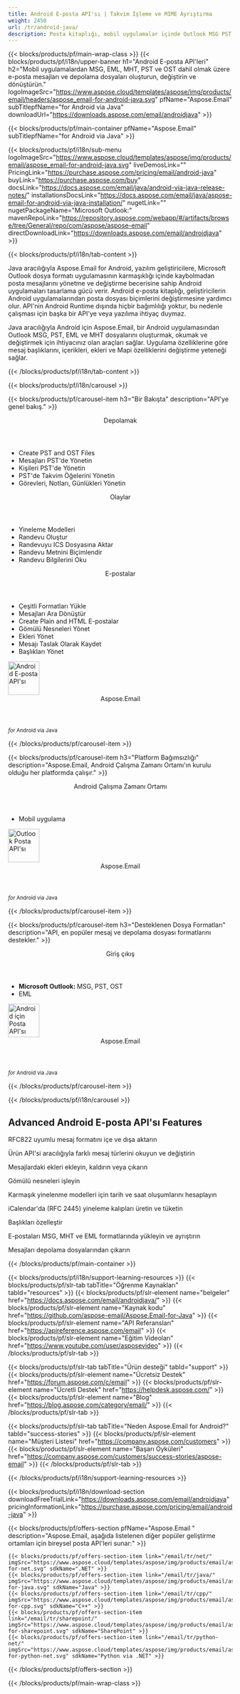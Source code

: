 ```yaml
---
title: Android E-posta API'sı | Takvim İşleme ve MIME Ayrıştırma 
weight: 2450
url: /tr/android-java/ 
description: Posta kitaplığı, mobil uygulamalar içinde Outlook MSG PST OST EML MHT dosyalarına erişmeye, bunları okumaya ve yönetmeye olanak tanır.
---
```


{{< blocks/products/pf/main-wrap-class >}}
{{< blocks/products/pf/i18n/upper-banner h1="Android E-posta API'leri" h2="Mobil uygulamalardan MSG, EML, MHT, PST ve OST dahil olmak üzere e-posta mesajları ve depolama dosyaları oluşturun, değiştirin ve dönüştürün." logoImageSrc="https://www.aspose.cloud/templates/aspose/img/products/email/headers/aspose_email-for-android-java.svg" pfName="Aspose.Email" subTitlepfName="for Android via Java" downloadUrl="https://downloads.aspose.com/email/androidjava" >}}

{{< blocks/products/pf/main-container pfName="Aspose.Email" subTitlepfName="for Android via Java" >}}

{{< blocks/products/pf/i18n/sub-menu logoImageSrc="https://www.aspose.cloud/templates/aspose/img/products/email/aspose_email-for-android-java.svg" liveDemosLink="" PricingLink="https://purchase.aspose.com/pricing/email/android-java" buyLink="https://purchase.aspose.com/buy" docsLink="https://docs.aspose.com/email/java/android-via-java-release-notes/" installationsDocsLink="https://docs.aspose.com/email/java/aspose-email-for-android-via-java-installation/" nugetLink="" nugetPackageName="Microsoft Outlook:" mavenRepoLink="https://repository.aspose.com/webapp/#/artifacts/browse/tree/General/repo/com/aspose/aspose-email" directDownloadLink="https://downloads.aspose.com/email/androidjava" >}}

{{< blocks/products/pf/i18n/tab-content >}}
<p>
 Java aracılığıyla Aspose.Email for Android, yazılım geliştiricilere, Microsoft Outlook dosya formatı uygulamasının karmaşıklığı içinde kaybolmadan posta mesajlarını yönetme ve değiştirme becerisine sahip Android uygulamaları tasarlama gücü verir. Android e-posta kitaplığı, geliştiricilerin Android uygulamalarından posta dosyası biçimlerini değiştirmesine yardımcı olur. API'nin Android Runtime dışında hiçbir bağımlılığı yoktur, bu nedenle çalışması için başka bir API'ye veya yazılıma ihtiyaç duymaz.
</p>

<p>
 Java aracılığıyla Android için Aspose.Email, bir Android uygulamasından Outlook MSG, PST, EML ve MHT dosyalarını oluşturmak, okumak ve değiştirmek için ihtiyacınız olan araçları sağlar. Uygulama özelliklerine göre mesaj başlıklarını, içerikleri, ekleri ve Mapi özelliklerini değiştirme yeteneği sağlar.
</p>

{{< /blocks/products/pf/i18n/tab-content >}}

<!--Diagrams Start-->
{{< blocks/products/pf/i18n/carousel >}}

{{< blocks/products/pf/carousel-item h3="Bir Bakışta" description="API'ye genel bakış." >}}
<div class="diagram1 d1-android">
 <div class="d1-row">
  <div class="d1-col d1-left">
   <header>
    <i class="fa fa-archive">
    </i>
    Depolamak
   </header>
   <ul>
    <li>
     Create PST and OST Files
    </li>
    <li>
     Mesajları PST'de Yönetin
    </li>
    <li>
     Kişileri PST'de Yönetin
    </li>
    <li>
     PST'de Takvim Öğelerini Yönetin
    </li>
    <li>
     Görevleri, Notları, Günlükleri Yönetin
    </li>
   </ul>
   <header>
    <i class="fa fa-calendar">
    </i>
    Olaylar
   </header>
   <ul>
    <li>
     Yineleme Modelleri
    </li>
    <li>
     Randevu Oluştur
    </li>
    <li>
     Randevuyu ICS Dosyasına Aktar
    </li>
    <li>
     Randevu Metnini Biçimlendir
    </li>
    <li>
     Randevu Bilgilerini Oku
    </li>
   </ul>
  </div>
  <!--/left-->
  <div class="d1-col d1-right">
   <header>
    <i class="fa fa-envelope">
    </i>
    E-postalar
   </header>
   <ul>
    <li>
     Çeşitli Formatları Yükle
    </li>
    <li>
     Mesajları Ara Dönüştür
    </li>
    <li>
     Create Plain and HTML E-postalar
    </li>
    <li>
     Gömülü Nesneleri Yönet
    </li>
    <li>
     Ekleri Yönet
    </li>
    <li>
     Mesajı Taslak Olarak Kaydet
    </li>
    <li>
     Başlıkları Yönet
    </li>
   </ul>
  </div>
  <!--/right-->
 </div>
 <!--/row-->
 <div class="d1-logo">
  <img width="70" height="75" alt="Android E-posta API'sı" src="https://www.aspose.cloud/templates/aspose/img/products/email/aspose_email-for-android-java.svg"/>
  <header>
   Aspose.Email
  </header>
  <footer>
   <small>
    <em>
     for
    </em>
    Android via Java
   </small>
  </footer>
 </div>
 <!--/logo-->
</div>

{{< /blocks/products/pf/carousel-item >}}

{{< blocks/products/pf/carousel-item h3="Platform Bağımsızlığı" description="Aspose.Email, Android Çalışma Zamanı Ortamı'ın kurulu olduğu her platformda çalışır." >}}
<div class="diagram1 d1-android">
 <div class="d1-row">
  <div class="d1-col d1-left">
  </div>
  <!--/left-->
  <div class="d1-col d1-right">
   <header style="padding-left: 0px;">
    <i class="fa fa-cogs">
    </i>
    Android Çalışma Zamanı Ortamı
   </header>
   <ul>
    <li>
     Mobil uygulama
    </li>
   </ul>
  </div>
  <!--/right-->
 </div>
 <!--/row-->
 <div class="d1-logo">
  <img width="70" height="75" alt="Outlook Posta API'sı" src="https://www.aspose.cloud/templates/aspose/img/products/email/aspose_email-for-android-java.svg"/>
  <header>
   Aspose.Email
  </header>
  <footer>
   <small>
    <em>
     for
    </em>
    Android via Java
   </small>
  </footer>
 </div>
 <!--/logo-->
</div>

{{< /blocks/products/pf/carousel-item >}}

{{< blocks/products/pf/carousel-item h3="Desteklenen Dosya Formatları" description="API, en popüler mesaj ve depolama dosyası formatlarını destekler." >}}
<div class="diagram1 d2 d1-android">
 <div class="d1-row">
  <div class="d1-col d1-left">
   <header>
    <i class="fa fa-arrows-v">
    </i>
    Giriş çıkış
   </header>
   <ul>
    <li>
     <b>
      Microsoft Outlook:
     </b>
     MSG, PST, OST
    </li>
    <li>
     EML
    </li>
   </ul>
  </div>
  <!--/left-->
  <div class="d1-col d1-right">
  </div>
  <!--/row-->
  <div class="d1-logo">
   <img width="70" height="75" alt="Android için Posta API'sı" src="https://www.aspose.cloud/templates/aspose/img/products/email/aspose_email-for-android-java.svg"/>
   <header>
    Aspose.Email
   </header>
   <footer>
    <small>
     <em>
      for
     </em>
     Android via Java
    </small>
   </footer>
  </div>
  <!--/logo-->
 </div>
 <!--/diagram3-->
</div>

{{< /blocks/products/pf/carousel-item >}}

{{< /blocks/products/pf/i18n/carousel >}}
<!--Diagrams End-->

<!--Feature-section Start-->
<div class="container-fluid features-section bg-gray singleproduct">
 <a class="anchor" id="features" name="features">
 </a>
 <div class="row">
  <div class="container">
   <h2 class="pr-ft">
    Advanced Android E-posta API'sı Features
   </h2>
   <p>
   </p>
   <div class="col-lg-4">
    <em class="fa fa-file-text-o ico-blue fa-2x col-lg-2">
    </em>
    <p class="col-lg-10">
     RFC822 uyumlu mesaj formatını içe ve dışa aktarın
    </p>
   </div>
   <div class="col-lg-4">
    <em class="fa fa-envelope-o ico-blue fa-2x col-lg-2">
    </em>
    <p class="col-lg-10">
     Ürün API'si aracılığıyla farklı mesaj türlerini okuyun ve değiştirin
    </p>
   </div>
   <div class="col-lg-4">
    <em class="fa fa-paperclip ico-blue fa-2x col-lg-2">
    </em>
    <p class="col-lg-10">
     Mesajlardaki ekleri ekleyin, kaldırın veya çıkarın
    </p>
   </div>
   <div class="col-lg-4">
    <em class="fa fa-edit ico-blue fa-2x col-lg-2">
    </em>
    <p class="col-lg-10">
     Gömülü nesneleri işleyin
    </p>
   </div>
   <div class="col-lg-4">
    <em class="fa fa-code ico-blue fa-2x col-lg-2">
    </em>
    <p class="col-lg-10">
     Karmaşık yinelenme modelleri için tarih ve saat oluşumlarını hesaplayın
    </p>
   </div>
   <div class="col-lg-4">
    <em class="fa fa-calendar ico-blue fa-2x col-lg-2">
    </em>
    <p class="col-lg-10">
     iCalendar'da (RFC 2445) yineleme kalıpları üretin ve tüketin
    </p>
   </div>
   <div class="col-lg-4">
    <em class="fa fa-save ico-blue fa-2x col-lg-2">
    </em>
    <p class="col-lg-10">
     Başlıkları özelleştir
    </p>
   </div>
   <div class="col-lg-4">
    <em class="fa fa-cogs ico-blue fa-2x col-lg-2">
    </em>
    <p class="col-lg-10">
     E-postaları MSG, MHT ve EML formatlarında yükleyin ve ayrıştırın
    </p>
   </div>
   <div class="col-lg-4">
    <em class="fa fa-database ico-blue fa-2x col-lg-2">
    </em>
    <p class="col-lg-10">
     Mesajları depolama dosyalarından çıkarın
    </p>
   </div>
   <!--

<div class="col-lg-4"><em class="fa fa-group ico-blue fa-2x col-lg-2"> </em>

<p class="col-lg-10">Add or extract messages & contacts from PST and OST files</p>

</div>



<div class="col-lg-4"><em class="fa fa-calendar-plus-o  ico-blue fa-2x col-lg-2"> </em>

<p class="col-lg-10">Adding and saving calendar items from PST files</p>

</div>

<div class="col-lg-4"><em class="fa fa-sticky-note ico-blue fa-2x col-lg-2"> </em>

<p class="col-lg-10">Adding tasks, notes and journals to PST files</p>

</div>

-->
   <div class="col-lg-12">
    <h2 class="h2title">
     MSG'den Farklı Biçime Dönüştürme
    </h2>
    <p>
     Kitaplık, farklı mesaj dosyası formatlarını dönüştürmeyi kolaylaştırır. Dönüştürme işlemi, kaynak dosyayı API'nin nesne modeline yüklemek ve ilgili parametrelerle kaydetme işlevini çağırmaktır. Gerçekten bu kadar basit!
    </p>
    <div class="codeblock" id="code">
     <h3>
      Mesajı farklı biçimlerde kaydet - Java
     </h3>
     <pre><code class="java">// belgeyi dönüştürme için yükle

MailMessage msge = MailMessage.load(SD_PATH + "template.msg");

// MSG'yi EML, HTML ve MHTML'ye dönüştürün

msge.save(SD_PATH + "output.eml", SaveOptions.getDefaultEml());

msge.save(SD_PATH + "output.html", SaveOptions.getDefaultHtml());

msge.save(SD_PATH + "output.mhtml", SaveOptions.getDefaultMhtml());</code></pre>
    </div>
   </div>
   <div class="col-lg-12">
    <h2 class="h2title">
     Outlook MAPI Özelliklerini Okuyun
    </h2>
    <p>
     Outlook android kitaplığı, MSG dosyasının MAPI özelliklerini okumanıza izin verir. Tüm MAPI özelliklerini okumayı veya MAPI özellik etiketini kullanarak belirli bir özelliği okumayı destekler.
    </p>
   </div>
   <div class="col-lg-12">
    <h2 class="h2title">
     Android iCalendar API ile çalışma
    </h2>
    <p>
     Aspose.Email'in iCalendar API'si, Outlook Calendar nesnelerini MSG ve ICS gibi birden çok formatta oluşturmayı ve kaydetmeyi mümkün kılar. Bu API'yi kullanarak takvim nesnelerini de okuyabilirsiniz.
    </p>
   </div>
   <div class="col-lg-12">
    <h2 class="h2title">
     Read Outlook PST File
    </h2>
    <p>
     Kitaplık, bir Microsoft Outlook PST dosyasını okumanızı ve yazmanızı sağlar. Bir PST dosyasının tüm klasörlerine ve alt klasörlerine erişim sağlar, böylece mesaj ekleyebilir, okuyabilir ve ayıklayabilirsiniz. Mesajlar, kişiler ve takvim öğeleri bir PST dosyasından dışa aktarılabilir ve çeşitli biçimlerde diske kaydedilebilir.
    </p>
   </div>
   <div class="col-lg-12">
    <h2 class="h2title">
     Ekleri Yönet
    </h2>
    <p>
     Mail API, mesaj dosyalarından ekleri çok basit bir şekilde okuma ve çıkarma yeteneği sağlar. Yalnızca ekleri çıkarmakla kalmaz, aynı zamanda yeni ekler oluşturabilir ve bunları iletilere ekleyebilirsiniz.
    </p>
   </div>
   <!--

<div class="col-lg-12">

<h2 class="h2title">Microsoft Office Automation – Not Needed</h2>

<p>Aspose.Email for Android via Java API is built using managed code that do never need Microsoft Office or Microsoft Outlook to be installed on the machine to work with emails processing. It is a perfect Microsoft Outlook automation alternative in terms of supported features, security, stability, scalability, speed and price.</p>

</div>

-->
  </div>
 </div>
</div>
<!--Feature-section End-->

{{< /blocks/products/pf/main-container >}}


{{< blocks/products/pf/i18n/support-learning-resources >}}
{{< blocks/products/pf/slr-tab tabTitle="Öğrenme Kaynakları" tabId="resources" >}}
{{< blocks/products/pf/slr-element name="belgeler" href="https://docs.aspose.com/email/androidjava/" >}}
{{< blocks/products/pf/slr-element name="Kaynak kodu" href="https://github.com/aspose-email/Aspose.Email-for-Java" >}}
{{< blocks/products/pf/slr-element name="API Referansları" href="https://apireference.aspose.com/email" >}}
{{< blocks/products/pf/slr-element name="Eğitim Videoları" href="https://www.youtube.com/user/asposevideo" >}}
{{< /blocks/products/pf/slr-tab >}}

{{< blocks/products/pf/slr-tab tabTitle="Ürün desteği" tabId="support" >}}
{{< blocks/products/pf/slr-element name="Ücretsiz Destek" href="https://forum.aspose.com/c/email" >}}
{{< blocks/products/pf/slr-element name="Ücretli Destek" href="https://helpdesk.aspose.com/" >}}
{{< blocks/products/pf/slr-element name="Blog" href="https://blog.aspose.com/category/email/" >}}
{{< /blocks/products/pf/slr-tab >}}

{{< blocks/products/pf/slr-tab tabTitle="Neden Aspose.Email for Android?" tabId="success-stories" >}}
{{< blocks/products/pf/slr-element name="Müşteri Listesi" href="https://company.aspose.com/customers" >}}
{{< blocks/products/pf/slr-element name="Başarı Öyküleri" href="https://company.aspose.com/customers/success-stories/aspose-email" >}}
{{< /blocks/products/pf/slr-tab >}}

{{< /blocks/products/pf/i18n/support-learning-resources >}}

{{< blocks/products/pf/i18n/download-section downloadFreeTrialLink="https://downloads.aspose.com/email/androidjava" pricingInformationLink="https://purchase.aspose.com/pricing/email/android-java" >}}

{{< blocks/products/pf/offers-section pfName="Aspose.Email " description="Aspose.Email, aşağıda listelenen diğer popüler geliştirme ortamları için bireysel posta API'leri sunar:" >}}

    {{< blocks/products/pf/offers-section-item link="/email/tr/net/" imgSrc="https://www.aspose.cloud/templates/aspose/img/products/email/aspose_email-for-net.svg" sdkName=".NET" >}}
    {{< blocks/products/pf/offers-section-item link="/email/tr/java/" imgSrc="https://www.aspose.cloud/templates/aspose/img/products/email/aspose_email-for-java.svg" sdkName="Java" >}}
    {{< blocks/products/pf/offers-section-item link="/email/tr/cpp/" imgSrc="https://www.aspose.cloud/templates/aspose/img/products/email/aspose_email-for-cpp.svg" sdkName="C++" >}}
    {{< blocks/products/pf/offers-section-item link="/email/tr/sharepoint/" imgSrc="https://www.aspose.cloud/templates/aspose/img/products/email/aspose_email-for-sharepoint.svg" sdkName="SharePoint" >}}
    {{< blocks/products/pf/offers-section-item link="/email/tr/python-net/" imgSrc="https://www.aspose.cloud/templates/aspose/img/products/email/aspose_email-for-python-net.svg" sdkName="Python via .NET" >}}

{{< /blocks/products/pf/offers-section >}}

{{< /blocks/products/pf/main-wrap-class >}}